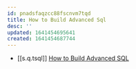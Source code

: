 ```yaml
---
id: pnadsfaqzcc88fscnvm7tqd
title: How to Build Advanced Sql
desc: ''
updated: 1641454695641
created: 1641454687744
---
```



- [[s.q.tsql]] [How to Build Advanced SQL][1]

[1]: https://betterprogramming.pub/how-to-build-advanced-sql-798d615ba323
